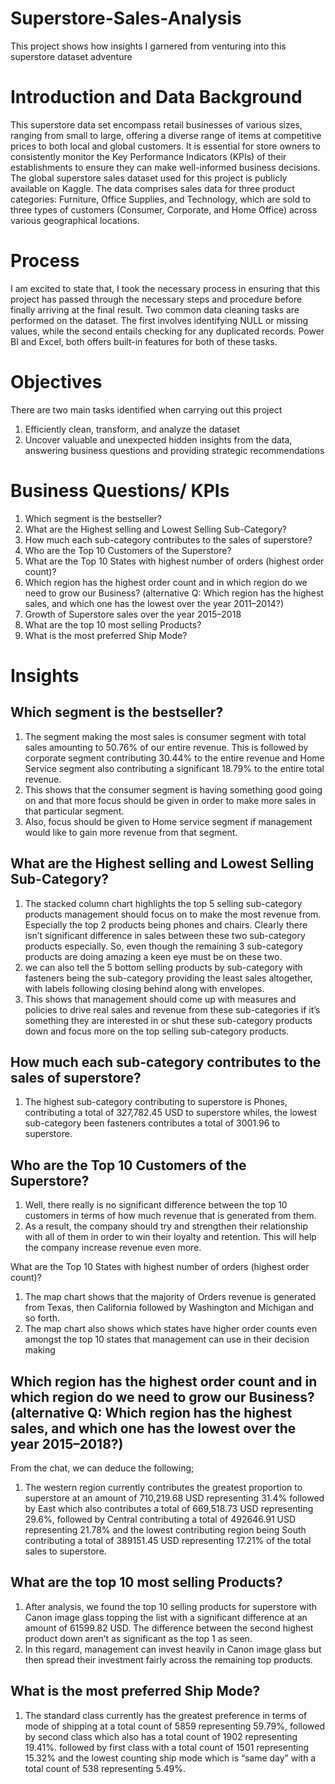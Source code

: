 # Superstore-Sales-Analysis
This project shows how insights I garnered from venturing into this superstore dataset adventure

# Introduction and Data Background
This superstore data set encompass retail businesses of various sizes, ranging from small to large, offering a diverse range of items at competitive prices to both local and global customers. It is essential for store owners to consistently monitor the Key Performance Indicators (KPIs) of their establishments to ensure they can make well-informed business decisions.
The global superstore sales dataset used for this project is publicly available on Kaggle. The data comprises sales data for three product categories: Furniture, Office Supplies, and Technology, which are sold to three types of customers (Consumer, Corporate, and Home Office) across various geographical locations.

# Process

I am excited to state that, I took the necessary process in ensuring that this project has passed through the necessary steps and procedure before finally arriving at the final result.
Two common data cleaning tasks are performed on the dataset. The first involves identifying NULL or missing values, while the second entails checking for any duplicated records. Power BI and Excel, both offers built-in features for both of these tasks. 

# Objectives

There are two main tasks identified when carrying out this project
1. Efficiently clean, transform, and analyze the dataset
2. Uncover valuable and unexpected hidden insights from the data, answering business questions and providing strategic recommendations

# Business Questions/ KPIs

1. Which segment is the bestseller?
2. What are the Highest selling and Lowest Selling Sub-Category?
3. How much each sub-category contributes to the sales of superstore?
4. Who are the Top 10 Customers of the Superstore?
5. What are the Top 10 States with highest number of orders (highest order count)?
6. Which region has the highest order count and in which region do we need to grow our Business? (alternative Q: Which region has the highest sales, and which one     has the lowest over the year 2011–2014?)
7. Growth of Superstore sales over the year 2015–2018
8. What are the top 10 most selling Products?
9. What is the most preferred Ship Mode?

# Insights

## Which segment is the bestseller?

1. The segment making the most sales is consumer segment with total sales amounting to 50.76% of our entire revenue.
This is followed by corporate segment contributing 30.44% to the entire revenue and Home Service segment also contributing a significant 18.79% to the entire total revenue.
2. This shows that the consumer segment is having something good going on and that more focus should be given in order to make more sales in that particular segment.
3. Also, focus should be given to Home service segment if management would like to gain more revenue from that segment.

## What are the Highest selling and Lowest Selling Sub-Category?

1. The stacked column chart highlights the top 5 selling sub-category products management should focus on to make the most revenue from. Especially the top 2 products being phones and chairs. Clearly there isn’t significant difference in sales between these two sub-category products especially. So, even though the remaining 3 sub-category products are doing amazing a keen eye must be on these two.
2. we can also tell the 5 bottom selling products by sub-category with fasteners being the sub-category providing the least sales altogether, with labels following closing behind along with envelopes.
3. This shows that management should come up with measures and policies to drive real sales and revenue from these sub-categories if it’s something they are interested in or shut these sub-category products down and focus more on the top selling sub-category products.

## How much each sub-category contributes to the sales of superstore?

1. The highest sub-category contributing to superstore is Phones, contributing a total of 327,782.45 USD to superstore whiles, the lowest sub-category been      fasteners contributes a total of 3001.96 to superstore.


## Who are the Top 10 Customers of the Superstore?

1. Well, there really is no significant difference between the top 10 customers in terms of how much revenue that is generated from them.
2. As a result, the company should try and strengthen their relationship with all of them in order to win their loyalty and retention. This will help the company increase revenue even more.

What are the Top 10 States with highest number of orders (highest order count)?

1. The map chart shows that the majority of Orders revenue is generated from Texas, then California followed by Washington and Michigan and so forth.
2. The map chart also shows which states have higher order counts even amongst the top 10 states that management can use in their decision making


## Which region has the highest order count and in which region do we need to grow our Business? (alternative Q: Which region has the highest sales, and which one has the lowest over the year 2015–2018?)

From the chat, we can deduce the following;
1. The western region currently contributes the greatest proportion to superstore at an amount of 710,219.68 USD representing 31.4% followed by East which also contributes a total of 669,518.73 USD representing 29.6%, followed by Central contributing a total of 492646.91 USD representing 21.78% and the lowest contributing region being South contributing a total of 389151.45 USD representing 17.21% of the total sales to superstore.

## What are the top 10 most selling Products?

1. After analysis, we found the top 10 selling products for superstore with Canon image glass topping the list with a significant difference at an amount of 61599.82 USD. The difference between the second highest product down aren’t as significant as the top 1 as seen.
2. In this regard, management can invest heavily in Canon image glass but then spread their investment fairly across the remaining top products.


## What is the most preferred Ship Mode?

1. The standard class currently has the greatest preference in terms of mode of shipping at a total count of 5859 representing 59.79%, followed by second class which also has a total count of 1902 representing 19.41%. followed by first class with a total count of 1501 representing 15.32% and the lowest counting ship mode which is “same day” with a total count of 538 representing 5.49%.













